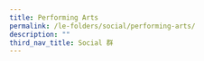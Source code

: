 ```yaml
---
title: Performing Arts
permalink: /le-folders/social/performing-arts/
description: ""
third_nav_title: Social 群
---
```

